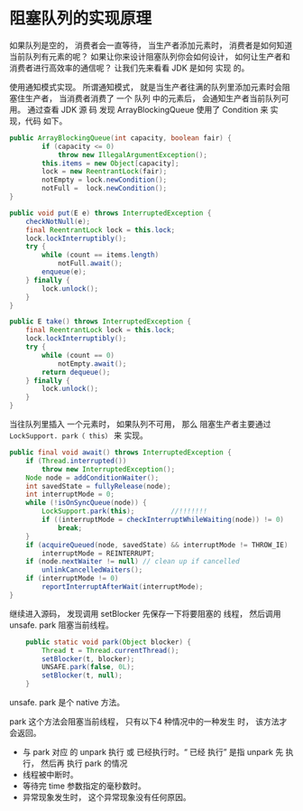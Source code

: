 # 阻塞队列的实现原理

如果队列是空的， 消费者会一直等待， 当生产者添加元素时， 消费者是如何知道当前队列有元素的呢？ 如果让你来设计阻塞队列你会如何设计， 如何让生产者和消费者进行高效率的通信呢？ 让我们先来看看 JDK 是如何 实现 的。

使用通知模式实现。 所谓通知模式， 就是当生产者往满的队列里添加元素时会阻塞住生产者， 当消费者消费了 一个 队列 中的元素后， 会通知生产者当前队列可用。 通过查看 JDK 源 码 发现 ArrayBlockingQueue 使用了 Condition 来 实现，代码 如下。

```java
public ArrayBlockingQueue(int capacity, boolean fair) {
        if (capacity <= 0)
            throw new IllegalArgumentException();
        this.items = new Object[capacity];
        lock = new ReentrantLock(fair);
        notEmpty = lock.newCondition();
        notFull =  lock.newCondition();
}

public void put(E e) throws InterruptedException {
    checkNotNull(e);
    final ReentrantLock lock = this.lock;
    lock.lockInterruptibly();
    try {
        while (count == items.length)
            notFull.await();
        enqueue(e);
    } finally {
        lock.unlock();
    }
}

public E take() throws InterruptedException {
    final ReentrantLock lock = this.lock;
    lock.lockInterruptibly();
    try {
        while (count == 0)
            notEmpty.await();
        return dequeue();
    } finally {
        lock.unlock();
    }
}
```

当往队列里插入 一个元素时， 如果队列不可用， 那么 阻塞生产者主要通过` LockSupport. park（ this）` 来 实现。

```java
public final void await() throws InterruptedException {
    if (Thread.interrupted())
        throw new InterruptedException();
    Node node = addConditionWaiter();
    int savedState = fullyRelease(node);
    int interruptMode = 0;
    while (!isOnSyncQueue(node)) {
        LockSupport.park(this);         //!!!!!!!
        if ((interruptMode = checkInterruptWhileWaiting(node)) != 0)
            break;
    }
    if (acquireQueued(node, savedState) && interruptMode != THROW_IE)
        interruptMode = REINTERRUPT;
    if (node.nextWaiter != null) // clean up if cancelled
        unlinkCancelledWaiters();
    if (interruptMode != 0)
        reportInterruptAfterWait(interruptMode);
}
```

继续进入源码， 发现调用 setBlocker 先保存一下将要阻塞的 线程， 然后调用 unsafe. park 阻塞当前线程。

```java
    public static void park(Object blocker) {
        Thread t = Thread.currentThread();
        setBlocker(t, blocker);
        UNSAFE.park(false, 0L);
        setBlocker(t, null);
    }
```

unsafe. park 是个 native 方法。

park 这个方法会阻塞当前线程， 只有以下4 种情况中的一种发生 时， 该方法才会返回。 

* 与 park 对应 的 unpark 执行 或 已经执行时。“ 已经 执行” 是指 unpark 先 执行， 然后再 执行 park 的情况
* 线程被中断时。 
* 等待完 time 参数指定的毫秒数时。 
* 异常现象发生时， 这个异常现象没有任何原因。

